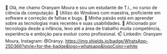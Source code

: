 👋 Olá, me chamo Oranyam Moura e sou um estudante de T.i., no curso de ciência da computação.
👀 Utilizo do Windows com maestria, proficiente em software e correção de falhas e bugs.
🌱 Minha paixão está em aprender sobre as tecnologias mais recentes e suas usabilidades.
💞️ Aficionado por tecnologia desde a infância, levo até a área de trabalho muita competência, experiência e ambição para evoluir como profissional.
📫 Linkedin: Oranyam Moura, Instagram: @Oranyy. https://img.shields.io/badge/WhatsApp-25D366?style=for-the-badge&logo=whatsapp&logoColor=white
